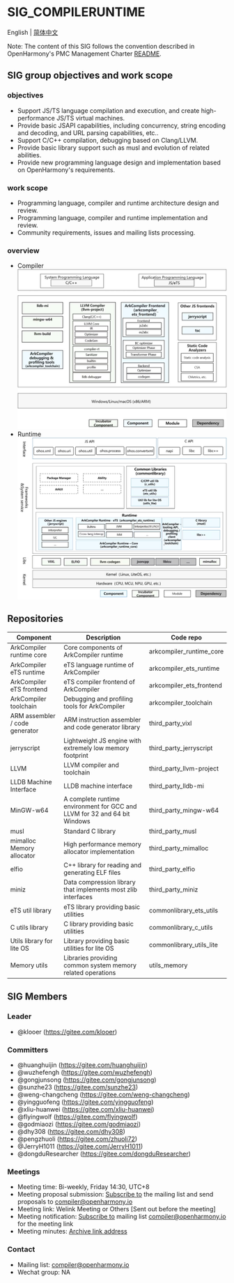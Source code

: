 # SIG_COMPILERUNTIME
 English | [简体中文](./sig_compile-runtime_cn.md)
 
 Note: The content of this SIG follows the convention described in OpenHarmony's PMC Management Charter [README](../../zh/pmc.md).

## SIG group objectives and work scope

### objectives

- Support JS/TS language compilation and execution, and create high-performance JS/TS virtual machines.
- Provide basic JSAPI capabilities, including concurrency, string encoding and decoding, and URL parsing capabilities, etc..
- Support C/C++ compilation, debugging based on Clang/LLVM.
- Provide basic library support such as musl and evolution of related abilities.
- Provide new programming language design and implementation based on OpenHarmony's requirements.

### work scope
- Programming language, compiler and runtime architecture design and review.
- Programming language, compiler and runtime implementation and review.
- Community requirements, issues and mailing lists processing.

### overview
- Compiler
![figures/compileruntime_overview_compiler_en.png](figures/compileruntime_overview_compiler_en.png)
- Runtime
![figures/compileruntime_overview_runtime_en.png](figures/compileruntime_overview_runtime_en.png)

## Repositories
|Component|Description|Code repo|
| ----- | ----------- | --------- |
|ArkCompiler runtime core|Core components of ArkCompiler runtime|arkcompiler_runtime_core|
|ArkCompiler eTS runtime|eTS language runtime of ArkCompiler|arkcompiler_ets_runtime|
|ArkCompiler eTS frontend|eTS compiler frontend of ArkCompiler|arkcompiler_ets_frontend|
|ArkCompiler toolchain|Debugging and profiling tools for ArkCompiler|arkcompiler_toolchain|
|ARM assembler / code generator|ARM instruction assembler and code generator library|third_party_vixl|
|jerryscript|Lightweight JS engine with extremely low memory footprint|third_party_jerryscript|
|LLVM|LLVM compiler and toolchain|third_party_llvm-project|
|LLDB Machine Interface|LLDB machine interface|third_party_lldb-mi|
|MinGW-w64|A complete runtime environment for GCC and LLVM for 32 and 64 bit Windows|third_party_mingw-w64|
|musl|Standard C library|third_party_musl|
|mimalloc Memory allocator|High performance memory allocator implementation|third_party_mimalloc|
|elfio|C++ library for reading and generating ELF files|third_party_elfio|
|miniz|Data compression library that implements most zlib interfaces|third_party_miniz|
|eTS util library|eTS library providing basic utilities|commonlibrary_ets_utils|
|C utils library|C library providing basic utilities|commonlibrary_c_utils|
|Utils library for lite OS|Library providing basic utilities for lite OS|commonlibrary_utils_lite|
|Memory utils|Libraries providing common system memory related operations|utils_memory|


## SIG Members

### Leader
- @klooer (https://gitee.com/klooer)

### Committers
- @huanghuijin (https://gitee.com/huanghuijin)
- @wuzhefengh (https://gitee.com/wuzhefengh)
- @gongjunsong (https://gitee.com/gongjunsong)
- @sunzhe23 (https://gitee.com/sunzhe23)
- @weng-changcheng (https://gitee.com/weng-changcheng)
- @yingguofeng (https://gitee.com/yingguofeng)
- @xliu-huanwei (https://gitee.com/xliu-huanwei)
- @flyingwolf (https://gitee.com/flyingwolf)
- @godmiaozi (https://gitee.com/godmiaozi)
- @dhy308 (https://gitee.com/dhy308)
- @pengzhuoli (https://gitee.com/zhuoli72)
- @JerryH1011 (https://gitee.com/JerryH1011)
- @dongduResearcher (https://gitee.com/dongduResearcher)

 ### Meetings
 - Meeting time: Bi-weekly, Friday 14:30, UTC+8
 - Meeting proposal submission: [Subscribe to](https://lists.openatom.io/postorius/lists/compiler.openharmony.io) the mailing list and send proposals to compiler@openharmony.io
 - Meeting link: Welink Meeting or Others [Sent out before the meeting]
 - Meeting notification: [Subscribe to](https://lists.openatom.io/postorius/lists/compiler.openharmony.io) mailing list compiler@openharmony.io for the meeting link
 - Meeting minutes: [Archive link address](minutes)
 
 ### Contact
 
 - Mailing list: compiler@openharmony.io
 - Wechat group: NA
